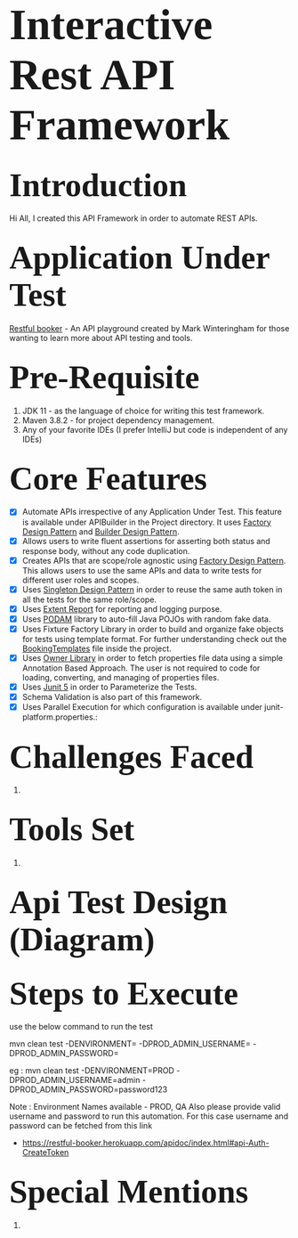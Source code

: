 # <span style="font-family: Calibri; font-size: 2.8em;"> Interactive Rest API Framework </span>
## <span style="font-family: Calibri; font-size: 2.8em;"> Introduction </span>
Hi All, I created this API Framework in order to automate REST APIs.

## <span style="font-family: Calibri; font-size: 2.8em;"> Application Under Test </span>
[Restful booker](https://restful-booker.herokuapp.com/apidoc/index.html) - An API playground created by Mark Winteringham for those wanting to learn more about API testing and tools.

## <span style="font-family: Calibri; font-size: 2.8em;"> Pre-Requisite </span>
1. JDK 11 - as the language of choice for writing this test framework.
2. Maven 3.8.2 - for project dependency management.
3. Any of your favorite IDEs (I prefer IntelliJ but code is independent of any IDEs)

## <span style="font-family: Calibri; font-size: 2.8em;"> Core Features </span>
- [x] Automate APIs irrespective of any Application Under Test. This feature is available under APIBuilder in the Project directory. 
It uses [Factory Design Pattern](https://www.baeldung.com/java-factory-pattern) and [Builder Design Pattern](https://refactoring.guru/design-patterns/builder).
- [x] Allows users to write fluent assertions for asserting both status and response body, without any code duplication.
- [x] Creates APIs that are scope/role agnostic using [Factory Design Pattern](https://www.baeldung.com/java-factory-pattern). This allows users to use the same APIs and data to write tests for different user roles and scopes.
- [x] Uses [Singleton Design Pattern](https://www.baeldung.com/java-singleton) in order to reuse the same auth token in all the tests for the same role/scope.
- [x] Uses [Extent Report](https://www.extentreports.com/) for reporting and logging purpose.
- [x] Uses [PODAM](http://mtedone.github.io/podam/) library to auto-fill Java POJOs with random fake data.
- [x] Uses Fixture Factory Library in order to build and organize fake objects for tests using template format. 
For further understanding check out the [BookingTemplates](https://github.com/Kislaya1/RestApiProFramework/blob/main/src/main/java/com/rest/api/pro/templates/BookingTemplates.java) file inside the project.
- [x] Uses [Owner Library](https://matteobaccan.github.io/owner/) in order to fetch properties file data using a simple Annotation Based Approach.
The user is not required to code for loading, converting, and managing of properties files.
- [x] Uses [Junit 5](https://reflectoring.io/tutorial-junit5-parameterized-tests/) in order to Parameterize the Tests.
- [x] Schema Validation is also part of this framework.
- [x] Uses Parallel Execution for which configuration is available under junit-platform.properties.:

## <span style="font-family: Calibri; font-size: 2.8em;"> Challenges Faced </span>
1. 

## <span style="font-family: Calibri; font-size: 2.8em;"> Tools Set </span>
1. 

## <span style="font-family: Calibri; font-size: 2.8em;"> Api Test Design (Diagram) </span>


## <span style="font-family: Calibri; font-size: 2.8em;"> Steps to Execute </span>

use the below command to run the test

mvn clean test -DENVIRONMENT=<EnvironmentName> -DPROD_ADMIN_USERNAME=<AdminUsername>
-DPROD_ADMIN_PASSWORD=<AdminPassword>

eg :
mvn clean test -DENVIRONMENT=PROD -DPROD_ADMIN_USERNAME=admin -DPROD_ADMIN_PASSWORD=password123

Note :
Environment Names available - PROD, QA
Also please provide valid username and password to run this automation.
For this case username and password can be fetched from this link

- https://restful-booker.herokuapp.com/apidoc/index.html#api-Auth-CreateToken

## <span style="font-family: Calibri; font-size: 2.8em;"> Special Mentions </span>
1. 
